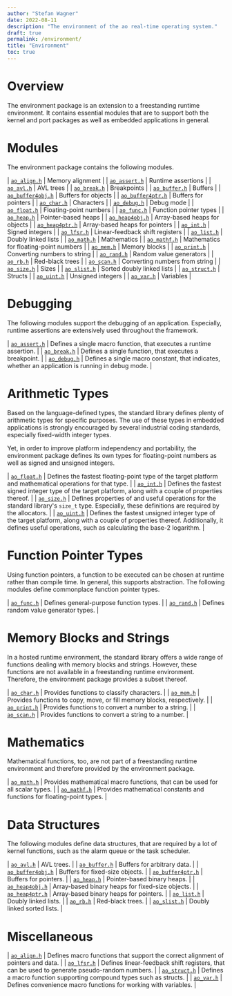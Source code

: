 ```yaml
---
author: "Stefan Wagner"
date: 2022-08-11
description: "The environment of the ao real-time operating system."
draft: true
permalink: /environment/
title: "Environment"
toc: true
---
```


# Overview

The environment package is an extension to a freestanding runtime environment. It contains essential modules that are to support both the kernel and port packages as well as embedded applications in general.

# Modules

The environment package contains the following modules.

| [`ao_align.h`](src/ao/ao_align.h.md) | Memory alignment |
| [`ao_assert.h`](src/ao/ao_assert.h.md) | Runtime assertions |
| [`ao_avl.h`](src/ao/ao_avl.h.md) | AVL trees |
| [`ao_break.h`](src/ao/ao_break.h.md) | Breakpoints |
| [`ao_buffer.h`](src/ao/ao_buffer.h.md) | Buffers |
| [`ao_buffer4obj.h`](src/ao/ao_buffer4obj.h.md) | Buffers for objects |
| [`ao_buffer4ptr.h`](src/ao/ao_buffer4ptr.h.md) | Buffers for pointers |
| [`ao_char.h`](src/ao/ao_char.h.md) | Characters |
| [`ao_debug.h`](src/ao/ao_debug.h.md) | Debug mode |
| [`ao_float.h`](src/ao/ao_float.h.md) | Floating-point numbers |
| [`ao_func.h`](src/ao/ao_func.h.md) | Function pointer types |
| [`ao_heap.h`](src/ao/ao_heap.h.md) | Pointer-based heaps |
| [`ao_heap4obj.h`](src/ao/ao_heap4obj.h.md) | Array-based heaps for objects |
| [`ao_heap4ptr.h`](src/ao/ao_heap4ptr.h.md) | Array-based heaps for pointers |
| [`ao_int.h`](src/ao/ao_int.h.md) | Signed integers |
| [`ao_lfsr.h`](src/ao/ao_lfsr.h.md) | Linear-feedback shift registers |
| [`ao_list.h`](src/ao/ao_list.h.md) | Doubly linked lists |
| [`ao_math.h`](src/ao/ao_math.h.md) | Mathematics |
| [`ao_mathf.h`](src/ao/ao_mathf.h.md) | Mathematics for floating-point numbers |
| [`ao_mem.h`](src/ao/ao_mem.h.md) | Memory blocks |
| [`ao_print.h`](src/ao/ao_print.h.md) | Converting numbers to string |
| [`ao_rand.h`](src/ao/ao_rand.h.md) | Random value generators |
| [`ao_rb.h`](src/ao/ao_rb.h.md) | Red-black trees |
| [`ao_scan.h`](src/ao/ao_scan.h.md) | Converting numbers from string |
| [`ao_size.h`](src/ao/ao_size.h.md) | Sizes |
| [`ao_slist.h`](src/ao/ao_slist.h.md) | Sorted doubly linked lists |
| [`ao_struct.h`](src/ao/ao_struct.h.md) | Structs |
| [`ao_uint.h`](src/ao/ao_uint.h.md) | Unsigned integers |
| [`ao_var.h`](src/ao/ao_var.h.md) | Variables |

# Debugging

The following modules support the debugging of an application. Especially, runtime assertions are extensively used throughout the framework.

| [`ao_assert.h`](src/ao/ao_assert.h.md) | Defines a single macro function, that executes a runtime assertion. |
| [`ao_break.h`](src/ao/ao_break.h.md) | Defines a single function, that executes a breakpoint. |
| [`ao_debug.h`](src/ao/ao_debug.h.md) | Defines a single macro constant, that indicates, whether an application is running in debug mode. |

# Arithmetic Types

Based on the language-defined types, the standard library defines plenty of arithmetic types for specific purposes. The use of these types in embedded applications is strongly encouraged by several industrial coding standards, especially fixed-width integer types. 

Yet, in order to improve platform independency and portability, the environment package defines its own types for floating-point numbers as well as signed and unsigned integers.

| [`ao_float.h`](src/ao/ao_float.h.md) | Defines the fastest floating-point type of the target platform and mathematical operations for that type. |
| [`ao_int.h`](src/ao/ao_int.h.md) | Defines the fastest signed integer type of the target platform, along with a couple of properties thereof. |
| [`ao_size.h`](src/ao/ao_size.h.md) | Defines properties of and useful operations for the standard library's `size_t` type. Especially, these definitions are required by the allocators. |
| [`ao_uint.h`](src/ao/ao_uint.h.md) | Defines the fastest unsigned integer type of the target platform, along with a couple of properties thereof. Additionally, it defines useful operations, such as calculating the base-2 logarithm. |

# Function Pointer Types

Using function pointers, a function to be executed can be chosen at runtime rather than compile time. In general, this supports abstraction. The following modules define commonplace function pointer types.

| [`ao_func.h`](src/ao/ao_func.h.md) | Defines general-purpose function types. |
| [`ao_rand.h`](src/ao/ao_rand.h.md) | Defines random value generator types. |

# Memory Blocks and Strings

In a hosted runtime environment, the standard library offers a wide range of functions dealing with memory blocks and strings. However, these functions are not available in a freestanding runtime environment. Therefore, the environment package provides a subset thereof.

| [`ao_char.h`](src/ao/ao_char.h.md) | Provides functions to classify characters. |
| [`ao_mem.h`](src/ao/ao_mem.h.md) | Provides functions to copy, move, or fill memory blocks, respectively. |
| [`ao_print.h`](src/ao/ao_print.h.md) | Provides functions to convert a number to a string. |
| [`ao_scan.h`](src/ao/ao_scan.h.md) | Provides functions to convert a string to a number. |

# Mathematics

Mathematical functions, too, are not part of a freestanding runtime environment and therefore provided by the environment package.

| [`ao_math.h`](src/ao/ao_math.h.md) | Provides mathematical macro functions, that can be used for all scalar types. |
| [`ao_mathf.h`](src/ao/ao_mathf.h.md) | Provides mathematical constants and functions for floating-point types. |

# Data Structures

The following modules define data structures, that are required by a lot of kernel functions, such as the alarm queue or the task scheduler.

| [`ao_avl.h`](src/ao/ao_avl.h.md) | AVL trees. |
| [`ao_buffer.h`](src/ao/ao_buffer.h.md) | Buffers for arbitrary data. |
| [`ao_buffer4obj.h`](src/ao/ao_buffer4obj.h.md) | Buffers for fixed-size objects. |
| [`ao_buffer4ptr.h`](src/ao/ao_buffer4ptr.h.md) | Buffers for pointers. |
| [`ao_heap.h`](src/ao/ao_heap.h.md) | Pointer-based binary heaps. |
| [`ao_heap4obj.h`](src/ao/ao_heap4obj.h.md) | Array-based binary heaps for fixed-size objects. |
| [`ao_heap4ptr.h`](src/ao/ao_heap4ptr.h.md) | Array-based binary heaps for pointers. |
| [`ao_list.h`](src/ao/ao_list.h.md) | Doubly linked lists. |
| [`ao_rb.h`](src/ao/ao_rb.h.md) | Red-black trees. |
| [`ao_slist.h`](src/ao/ao_slist.h.md) | Doubly linked sorted lists. |

# Miscellaneous

| [`ao_align.h`](src/ao/ao_align.h.md) | Defines macro functions that support the correct alignment of pointers and data. |
| [`ao_lfsr.h`](src/ao/ao_lfsr.h.md) | Defines linear-feedback shift registers, that can be used to generate pseudo-random numbers. |
| [`ao_struct.h`](src/ao/ao_struct.h.md) | Defines a macro function supporting compound types such as structs. |
| [`ao_var.h`](src/ao/ao_var.h.md) | Defines convenience macro functions for working with variables. |
